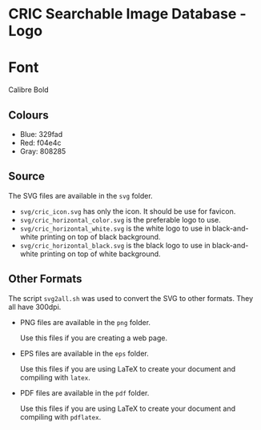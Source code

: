 # CRIC Searchable Image Database - Logo

# Font

Calibre Bold

## Colours

- Blue: 329fad
- Red: f04e4c
- Gray: 808285

## Source

The SVG files are available in the `svg` folder.

- `svg/cric_icon.svg` has only the icon. It should be use for favicon.
- `svg/cric_horizontal_color.svg` is the preferable logo to use.
- `svg/cric_horizontal_white.svg` is the white logo to use in black-and-white printing on top of black background.
- `svg/cric_horizontal_black.svg` is the black logo to use in black-and-white printing on top of white background.

## Other Formats

The script `svg2all.sh` was used to convert the SVG to other formats.
They all have 300dpi.

- PNG files are available in the `png` folder.

  Use this files if you are creating a web page.
- EPS files are available in the `eps` folder.

  Use this files if you are using LaTeX to create your document
  and compiling with `latex`.
- PDF files are available in the `pdf` folder.

  Use this files if you are using LaTeX to create your document
  and compiling with `pdflatex`.
